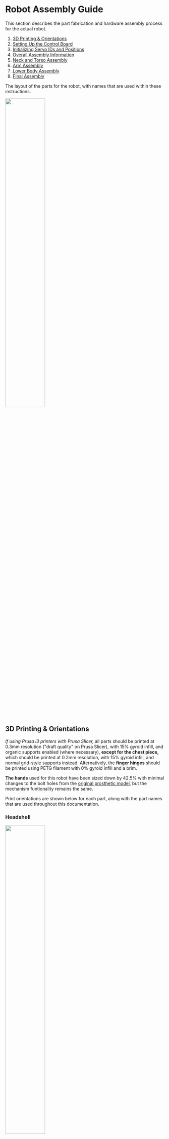 # Robot Assembly Guide
This section describes the part fabrication and hardware assembly process for the actual robot.
1. [3D Printing & Orientations](#3d-printing--orientations)
2. [Setting Up the Control Board](#setting-up-the-control-board)
3. [Initializing Servo IDs and Positions](#initializing-servo-ids-and-positions)
4. [Overall Assembly Information]()
5. [Neck and Torso Assembly](#neck-and-torso-assembly)
6. [Arm Assembly](#arm-assembly)
7. [Lower Body Assembly](#lower-body-assembly)
8. [Final Assembly](#final-assembly)

The layout of the parts for the robot, with names that are used within these instructions.

<img src="res/sami_labeled.jpg"  width="50%"/>

## 3D Printing & Orientations
*If using Prusa i3 printers with Prusa Slicer,* all parts should be printed at 0.3mm resolution ("draft quality" on Prusa Slicer), with 15% gyroid infill, and organic supports enabled (where necessary), **except for the chest piece,** which should be printed at 0.2mm resolution, with 15% gyroid infill, and normal grid-style supports instead. Alternatively, the **finger hinges** should be printed using PETG filament with 0% gyroid infill and a brim.

**The hands** used for this robot have been sized down by 42.5% with minimal changes to the bolt holes from the [original prosthetic model](), but the mechanism funtionality remains the same.

Print orientations are shown below for each part, along with the part names that are used throughout this documentation.

### Headshell
<img src="res/Headshell.png"  width="50%"/>

### Chest and Headshell Panel
<img src="res/Chest_HeadshellSidePanel.png"  width="50%"/>

### Head/Neck Connectors and Spine
<img src="res/HeadnNeck_Connector_Spine.png"  width="50%"/>

### Shoulders and Upper Arms
<img src="res/Shoulders_Biceps.png"  width="50%"/>

### Hands and Lower Arms
<img src="res/Hands_Lower Arms.png"  width="50%"/>

### Finger Hinges
<img src="res/FFX_Finger_Hinge_Plate.png"  width="50%"/>

### Hips and Upper Legs
<img src="res/Hip_UpperLegs.png"  width="50%"/>

### Lower Legs and Feet
   <img src="res/LowerLegs_Feet.png"  width="50%"/>

## Setting Up the Control Board
Before getting into initializing the robot setup, we'll begin by connecting power to the [motor control PCB](./Electrical-Assembly.md).

1. Connect the red fork of the 12V power cable (shorter cable with large connector) to the V+ label on the 12V power supply.
2. Connect the black fork for the 12V power cable to the V- label on the 12V power supply.
3. Connect the red fork of the 5V power cable (longer cable with small connector) to the V- label on the 5V power supply.
4. Connect the black fork of the 5V power cable to the V- label on the 5V power supply.
5. Connect red, yellow, and black cables to back of power switch.

   <img src="res/switch_wiring.JPG" width="50%"/>

6. Connect other ends to locations on both th 5V and 12V power supplies:
   - Red to L
   - Yellow to N (neutral)
   - Black to GND

   <img src="res/Switch_Key.jpeg"  width="50%"/>

7. Plug power cord to switch, then to a nearby power outlet.

Reference image:

   <img src="res/Control_Board.jpeg"  width="50%"/>

## Initializing Servo IDs and Positions
You will need to communicate with the motors as part of the assembly process. This process can be completed using the [assembled motor control PCB](#setting-up-the-control-board), or the [HiWonder motor debugging board](https://www.hiwonder.com/products/hiwonder-ttl-usb-debugging-board).

In either case, you will be initializing each motor by connecting and communicating with it individually (*not* chaining the motors). The below initialization instructions assume you are initializing the motors using the robot motor control PCB.

Before assembling the robot, it is necessary to assign unique motor IDs for each joint motor. You can set these IDs with the [SetServoID Arduino code project](../Arduino/SetServoID/) using the motor control PCB for the robot. Any ID numbers may be chosen, but the default configuration file, and these assembly instructions, will use the joint names and IDs as listed in the table below.

|     Joint Name       | ID | Assembly Pose (Angle) |
|----------------------|----| -------------------- |
| Head Tilt            | 01 | 125 |
| Head Nod             | 02 | 125 |
| Head Turn            | 03 | 120 |
| Right Chest          | 04 | 135 |
| Right Shoulder       | 05 | 85  |
| Right Bicep          | 06 | 115 |
| Right Elbow          | 07 | 90  |
| Left Chest           | 08 | 115 |
| Left Shoulder        | 09 | 180 |
| Left Bicep           | 10 | 115 |
| Left Elbow           | 11 | 105 |
| Right Hip            | 12 | 84  |
| Right Knee           | 13 | 90  |
| Right Ankle          | 14 | 80  |
| Left Hip             | 15 | 96  |
| Left Knee            | 16 | 80  |
| Left Ankle           | 17 | 90  |
| Torso Tilt           | 18 | 115 |
| Torso Bow            | 19 | 125 |
| Right Gripper        | 20 | 0   |
| Left Gripper         | 21 | 0   |

During assembly of the robot, it will be necessary to set each motor to a known rotation and then assemble the parts to match that orientation. These positions are *not operational home*, but are instead an easy reference position for use in assembly. The robot assembly pose, along with each joint name, motor ID, and the motor angle corresponding to the current pose, are shown in the image below. 

<img src="res/assembly_orientation.png" width="50%"/>

To simplify assembly, the initialization steps for each motor are:

1. Connect to board "Arduino Mega or Mega 2560" on Arduino IDE.
2. Set the motor ID of the servo with the [SetServoID Arduino code project](../Arduino/SetServoID/). Change the code to the motor ID you want to set.
3. Set the motor to it's assembly home position using the [SetServoPosition Arduino code project](../Arduino/SetServoPosition/). Change the code so that you are only running **1 motor (the ID you just set) and 1 angle (the home angle you want to set)**.
4. While the servo is in the home position, attach the servo horn such that the dimple on the horn is facing towards the servo body as shown below.

   <img src="res/Servo_Horn_Orientation.jpg" width="50%"/>
   
5. Cut power to the servo and screw down the aligned horn using the black center screw from the servo accessory bag.

## Notes On Assembly Process
Some components are sensitive, or could be easily damaged during assembly. To help mitigate this, these notes are provided as important notes to keep in mind during the process.

### Screwing Threading Plastic and Metal
The entire system is largely assembled with machine screws through 3D printed parts, with either lock nuts or captured square nuts as backing. To aid with alignment and minimize cross-threading the nuts or other components, it's recommended to first screw the machine screws all the way into the 3D printed hole, to thread the plastic and clear any debris from the 3D printing process, before unscrewing the screws, and then assembling the full joint with any nuts, servos, or motor horns screwed in once the plastic holes have been cleared and the screw screws easily into the plastic hole.

Additionally, when screwing to the metal servo horns, it is very easy to misalign your screw and cross thread the screw onto the servo horn. Clearing plastic holes first should allow you to easily hand thread the screw through the plastic into the horn, and simply finish tightening the fully inserted screw down with a hex screwdriver.

### Servo Horn Alignment
Once a motor has been set to the default position, you can attach the metal horn with the small indent facing towards the motor body (see below image) as a useful visual reference to assist in verifying that the servo does not get misaligned or shifted during the assembly process.

<img src="res/Servo_Horn_Orientation.jpg" width="50%"/>


### Servo JST Cables
The JST cables that come with the servos are a very tight fit into the servo recepticals. We recommend only partially inserting them for initial assembly and testing. These partially inserted connectors will still make electrical contact for continuity testing and motor operation, while still providing more space for pliers to pull the header out without touching the wires themselves. Once operation is confirmed, the connectors can easily be pressed the rest of the way in.

Additionally, despite how tight the connectors are into the recepticals, be very careful when disconnecting them to not pull on the cable wires themselves, as this could damage the individual wires or pull them out of the JST header.

## Lower Body Assembly
When assembling the lower body it is best to start with the feet and then work your way up to the upper legs. This ensures that you will have everything aligned and allows you to plug to corresponding JST cables as you go.

The first and foremost step that is **highly** recommended is pre-setting all of the Lower Body motors before beginning the assembly. 

The HiWonder HTS-20H servos involved in this assembly would be:
 - Right Hip
 - Right Knee
 - Right Ankle
 - Left Hip
 - Left Knee
 - Left Ankle
 
All correlated motor IDs are listed above in [Initializing Servo IDs and Positions](#initializing-servo-ids-and-positions), as well as instructions for how to set the IDs and their home positions. It is also recommended that you check the servo horn orientation during this time, following the alignment found in [Servo Horn Alignment](#servo-horn-alignment).

### Feet
Next up is the feet. The feet are a fairly quick and simple set-up that will require:
 - a M3 hex screwdriver
 - 8x silver servo M3 screws
 - 2x servo horns
 - 2x black rubber spacers from the motor package
 - 2x black M3 screws from the motor package
 - 2x JST cables
 - Motor ID 14
 - Motor ID 17
 
Pre-threading the plastic screw holes with the silver M3 screws before assembly. 
<!--Then attach the servos by aligning them upright to the sky. Add the rubber spacers onto the screw notches that will attach to the lower legs as this will help stabilize our screws in the frame (see figure below). Lastly, attach the JST cables into the space on the back of the servos. The final product should look like the figure below.-->

1. Attach servo horns onto motors 14 and 17 using 2 black M3 screws.
2. Insert motors upright into the Feet.
3. Secure motors with 8 silver M3 screws.
4. Attach JST cables onto back connection points of motors. 

Final product:

<img src="res/Feet_Angled.jpeg"  width="50%"/>
<img src="res/Feet_Top.jpeg"  width="50%"/>

### Lower Legs
Following the set-up of the feet are the lower legs of the robot. Repeat these steps for both the right and left lower legs.

Each lower leg will require:
 - a M3 hex screwdriver
 - Knee Servo Motor
 - 2x black M3 screw from the motor package
 - 4x rubber spacers included in the motor package
 - 2x metal servo horn
 - 8x silver servo horn M3 screws
 - 4x tapered M3 x 18 mm screws
 - 4x M3 hex nuts
 - 2x JST cables
 - Motor ID 16
 - Motor ID 13

As done the same with the feet, pre-thread all the screw holes on the lower legs before beginning assembly. 
<!--Setting the lower legs in place on top of the ankle motors, begin screwing the legs in place using the tapered screws and hex nuts. We are now half-way through the step. The half-way product should look like the second figure below.-->

1. Attach lower legs to motors 14 and 17 using 4 tapered M3 x 18 mm screws.
2. Secure motors with 4 M3 hexagonal nuts.

Reference figures:

<img src="res/LowerLegs_Side.jpeg"  width="50%"/>
<img src="res/LowerLegs_Back.jpeg"  width="50%"/>

<!--Next, attach the Ankle JST cables to the bottom of the Knee motors, and a new JST cable onto the right side of the Left Knee motor. The Right Knee motor will have a new JST cable onto the left side. Finally, orient the Knee motors correctly onto the lower legs which should follow a 90 degree angle (the robot is sitting). Add rubber spacers onto the lower screw notches of the motor, where the upper legs will be attached.The figures below will show the final product, with JST cable, rubber spacer, and Knee motor orientation.--> 

3. Attach Ankle JST cables to bottom of motors 13 and 16, and new JST cables onto the sides. (Right side of motor 16, Left side of motor 13)
4. Orient motors 13 and 16 at ~90 degree angle on lower legs. Attach with 8 silver M3 screws.
5. Add rubber spacers onto upper notches of motors 13 and 16.

Final product:

<img src="res/LowerLegs_Angled.jpeg"  width="50%"/>

### Upper Legs
Continuing now to the upper legs. The upper legs will require:
 - a hex screwdriver for tapered M3 screws
 - 4x tapered M3 x 18 mm screws
 - 4x M3 hex nuts
 
Following the similar process from the other limbs, pre-thread all the screw holes before beginning assembly. 
<!--Next, you can attach the lower end of the upper legs by attaching it to the motors on the upper part of the lower legs (using the tapered screws). Keep in mind that the JST cable for the Knee motors will need to run through the skeleton of the upper leg (see reference below). The final product should resemble the figure below.-->
1. Attach lower end of upper legs to motors 13 and 16 using 4 tapered M3 x 18 mm screws.
2. Secure motors with 4 M3 hexagonal nuts.

Final product, Left Leg:

<img src="res/CompleteLeftLeg_Side.jpeg" width="50%"/>
<img src="res/CompleteLeftLeg_Back.jpeg"  width="50%"/>

Final product, Right Leg:

<img src="res/CompleteRightLeg_Side.jpeg"  width="50%"/>
<img src="res/CompleteRightLeg_Back.jpeg"  width="50%"/>
*Note that the cable path is incorrect in this figure, you should use the JST connection on the other side of the motor that will keep the JST cable from being pinched from ankle movement.*

### Hips
Finally, we reach the end of the Lower Body Assembly. The hips will require:
 - a M3 hex screwdriver
 - 2x metal servo horns
 - 8x silver servo horn M3 screws
 - 2x black M3 screws from the motor package
 - 4x rubber spacers from the motor package
 - 4x M3 x 25 mm hex screws
 - 4x M3 square nuts
 - 2x JST cables
 - Motor ID 12
 - Motor ID 15
 
As usual, pre-thread all the screw holes, **especially**, where the motors are attached to the hips. 

1. Add rubber spacers onto the screw notches of the motor.
2. Place motor 12 on the right side of the hips. Press it down until the screw holes are aligned. See the figures below:

    <img src="res/Hips_Side.jpeg"  width="50%"/>
    <img src="res/RightHip_Back.jpeg"  width="50%"/>
    
4. Use 2 M3 x 25 mm screws to begin securing the motor. Stop screwing the motors to leave space for the square nuts.
5. Insert 2 square nuts into the spaces located on the bottom of the hip. Tilt the piece to align the screws with the square nuts. Then fully screw in the motor.
6. Place motor 15 on the left side. Press it down until the screw holes are aligned. See the figure below:
   
    <img src="res/LeftHip_Back.jpeg"  width="50%"/>

7. Use 2 M3 x 30 mm screws to begin securing the motor. Stop screwing the motors to leave space for the square nuts.
8. Insert 2 square nuts into the spaces located on the bottom of the hip. Tilt the piece to align the screws with the square nuts. Then fully screw in the motor.

<!--Next, add the rubber spacers onto the screw notches of the motor (pictured below) and following comes the trickiest part of the Lower Body Assembly. Place the motors inside their corresponding slots in the hips (following correct orientation) and firmly press them down until you can see the rubber spacer peek out a little underneath. This does not mean you are trying your best to push the motor down so much that you damage material, but pressing it down enough that it stops moving and the screw holes are aligned. You can check this by screwing in one of the M3 x 30 mm screws and seeing if you feel a lot of resistance. There will exist some resistance (due to the spacers), but not enough that it feels like you will snap the hip upon using a hex screwdriver. 

After you have your motors settled with the screw holes aligned, make sure one of the screws is fitted far enough you can see it beginning to reach the square gap but not sitting in it at all (pictured below). Now, flip the 3D printed piece upside down so you are seeing the flat printed bottom. Insert a M3 square nut into one of the rectangular slots and align it with your incoming screw. **This step will take the most adjusting!** Try to continue screwing in the M3 x 25 mm into the piece and seeing if it captures the M3 square nut correctly. If it is meeting a lot of resistance or won't continue screwing, **retry**. Otherwise you might snap some material off. Tip: try tilting the hips at an angle if the M3 square nut is falling through too much, or if a bottom layer exists (usually from the 3D printing process), drop the nut from the top and fit it appropriately in its slot.-->

Following this step you can attach the servo horn onto the motor and JST cables protruding from the **back** connection of the Hip motors. The final product should look like the figure below:

Final product:

   <img src="res/Hips_Angled.jpeg"  width="50%"/>
   <img src="res/Hips_Top.jpeg"  width="50%"/>

After, you can attach the lower limbs to the hip by screwing the Upper Legs into place on the Hips' servo horns (using the silver M3 screws). The final assembly should look like the figures below:

   <img src="res/FullLegAssembly_Front.jpeg"  width="50%"/>

*In this figure, the JST cables connected to the Hips are wired incorrectly. You should use the back JST connection to attach your Hip cables. Also, your robot should only have the leg portion in this photo, ignore the additional components.*

## Neck and Torso Assembly
When assembling the neck and torso for the robot, it is best to begin with the chest, then spine, and ending with the neck. Throughout this assembly you will need to attach the motors and JST cables onto certain pieces before moving on.

The first step that is **highly** recommended is pre-setting the IDs of all of the Neck and Torso motors before beginning the assembly. 

The HiWonder HTS-20H servos involved in this assembly would be: 
 - Right Chest motor
 - Left Chest motor
 - Head Nod motor
 - Head Tilt motor
 - Head Turn motor 

The two HiWonder HTS-35H servo are also part of this section of the assembly, and are used for the torso motors.
 - Torso Bow motor
 - Torso Tilt motor
 
All correlated motor IDs are listed above in [Initializing Servo IDs and Positions](#initializing-servo-ids-and-positions), as well as instructions for how to set the IDs and their home positions. It is also recommended that you check the servo horn orientation during this time, following the alignment found in [Servo Horn Alignment](#servo-horn-alignment).

### Chest Assembly
The chest will require:
 - A P1 philips screwdriver
 - A M2.5 allen key
 - 12x black rubber spacers from the motor package
 - 12x silver servo horn M3 screws
 - 3x JST cables
 - 12x M3 x 16 mm hex screws
 - 8x M3 hex nuts
 - 4x M3 square nuts
 - Motor ID 4
 - Motor ID 8
 - the Shoulder Connector pieces
 - the Chest piece

As recommended in the assembly notes, it is best to pre-thread the screw holes on the 3D printed parts. You should also have already Initialized the motor IDs and home positions with attached servo horns as described in the [initialization instructions](#initializing-servo-ids-and-positions)

Right Shoulder Chest
1. Insert the black rubber spacers into the screw slots for each of motor 4.
2. Insert motor 4 into the right shoulder slot on the chest piece. The servo should be oriented so the servo horn is closer to the back of the chest rather than the front as seen in the side photo below. Note the location of the dimple on the servo horn.

   <img src="res/Chest_Side.jpeg"  width="50%"/>
   
3. Use 4 of the M3x16 screws and 4 of the hex nuts to screw motor 4 to the chest.
4. Use 4 of the silver M3 screws to attach motor 4's servo horn to the righst side Shoulder Connector piece. It should be attached to the horn mount in the middle of the part, and the two sides of the part should be dipping "down" when attached as shown below. 

   <img src="res/Chest_RShoulderConnector_Side.jpeg"  width="50%"/>
   
5. Attach the JST cable to the jst connector on the motor facing the back of the chest piece.

Left Shoulder Chest

6. Insert the black rubber spacers into the screw slots for each of motor 8
7. Insert motor 8 into the left shoulder slot on the chest piece. The servo should be oriented so the servo horn is closer to the back of the chest rather than the front.

   <img src="res/Chest_LSide.jpeg"  width="50%"/>

8. Use 4 of the M3x16 screws and 4 of the M3 hex nuts to screw motor 8 to the chest.
9. Use 4 of the silver M3 screws to attach motor 4's servo horn to the right side Shoulder Connector piece. It should be attached to the horn mount in the middle of the part, and the two sides of the part should be dipping "down" when attached as shown below.

   <img src="res/Chest_LShoulderConnectors_Side.jpeg"  width="50%"/>
   
10. Attach the JST cable to the JST connector on the motor facing the back of the chest piece.

With both motors installed and JST cables connected, the chest from behind should look like 

   <img src="res/Chest_ShoulderConnectors_Front.jpeg"  width="50%"/>
   <img src="res/Chest_ChestConnector_Back.jpeg"  width="50%"/> 

<!--The chest assembly will be fairly simple as you’ll be attaching the Right Chest, Left Chest, and Neck motors, then at the end, adding the Chest Connector piece that you just put together. The most difficult part of this assembly will be adding the Chest Connector piece onto the Chest.

For the Right and Left Chest motors add the black rubber spacers to all screw notches available, then attach them to their respective sides with the servo horn pins pointing away from the front of the chest. Next, use the M3 x 14 mm hex screws and hex nuts to attach the motors to the chest frame. After the motors have been attached, you can add JST cables to the connection points located on the back of the chest frame. The progress so far should look like the figures below:

<img src="res/Chest_Back.jpeg"  width="50%"/>
<img src="res/Chest_Side.jpeg"  width="50%"/>

Now, you can add the motors’ servo horns with the black M3 screws, then the Shoulder Connector pieces. You’ll want the orientation of the Shoulder Connector pieces to match the placement of the Chest motors. You can attach the Shoulder Connector pieces using the silver M3 screws. The final product should look like the figures below:

<img src="res/Chest_ShoulderConnectors_Front.jpeg"  width="50%"/>
<img src="res/Chest_ShoulderConnectors_Side.jpeg"  width="50%"/>-->

### Chest Connector Assembly
The Chest Connector assembly will require:
 - a M3 hex screwdriver
 - 8x rubber spacers from the motor packages
 - 2x black M3 screws from the motor packages
 - 8x square M3 nuts
 - 8x M3 x 16 mm hex screws
 - 2x servo horns
 - 8x servo horn M3 screws
 - 2x JST cables
 - Motor ID 19
 - Motor ID 18
 
As recommended with every step, it is best to pre-thread the screw holes on the 3D printed parts.

Chest Bow

1. Insert the black rubber spacers into all four of the screw slots on motor 19

   <img src="res/Connectors_SidebySide.jpeg"  width="50%"/>
**Use the connector on the right for Chest Assembly.**

3. Insert motor 19 into the slot that will *not* have another motor behind it. Make sure the servo horn and shaft are aligned to the plastic pin on the opposite side as shown in the image below.

   <img src="res/ChestConnector_1Motor_Top.jpeg"  width="50%"/> 
   
4. Insert four of the M3 square nuts into the square nut slots around the motor and screw them down using the M3 x 16 mm screws.

Chest tilt

4. Insert the black rubber spacers into all four of the screw slots on motor 18
5. Insert motor 18 into the remaining motor slot, making sure the servo horn and shaft are aligned to the plastic pin on the opposite side as shown below.

   <img src="res/ChestConnector_2Motors_Top.jpeg"  width="50%"/> 
   
6. Insert four of the M3 square nuts into the square nut slots around the motor and screw them down using the M3 x 16 mm screws.

Attaching to the Chest

7. Begin by slotting motor 18 into the chest upside down, with the servo horn facing the front plate, as shown below. *Do not screw in the servo horn yet.*

   <img src="res/Chest_ChestConnector_Angled.jpeg"  width="50%"/>
   <img src="res/Chest_ChestConnector_Front1.jpeg"  width="50%"/>
   
8. Rotate the chest connector assembly until it is right side up inside the chest, as shown below.

   <img src="res/Chest_ChestConnector_Front2.jpeg"  width="50%"/>
   
9. Attach the servo horn to the chest using four of the silver M3 motor screws.


<!--Begin by attaching the Chest Connector motors in the connector piece. Be aware of where you place certain motors as you’ll want your ID to match the movement that it will make on the robot. For example, Motor #18 will make a side-to-side movement while Motor #19 will be in charge of the up-down movement. 

The placement of these motors can be a little tricky, so a visual will be provided below to help orient them correctly along with the JST connections. A good rule of thumb for this connector piece is to have the motor shaft in-line with the pins located on the 3D printed piece. The figures below shows correct placement and JST cable paths:

<img src="res/ChestConnector_Angled.jpeg" width="50%"/>
<img src="res/ChestConnector_Angled2.jpeg" width="50%"/>
<img src="res/ChestConnector_Bottom.jpeg" width="50%"/>

Now, add all the rubber spacers onto the screw notches of the motors and begin adding the screws until you barely reach the M3 square nut opening. Place the M3 square nuts in their corresponding spaces and continue tightening the screws completely. You might have to tilt the 3D printed piece a bit to keep the square nuts in their place.

After finishing the connector piece you can attach the servo horns using the black M3 screws. These servo horns will attach the piece to both the spine and the chest piece. Now begins the tricky part, attaching the Chest Connector to the chest piece.

To make this as simple as possible, begin by attaching the front motor (the one that will attach to the chest piece) first. You will want to attach this upside down to its placement, then rotate it into its correct position after fitting the Chest Connector in correctly. A correct placement means that both the servo horn and the pin (on the back of the chest piece) are both slotted into their designed positions. The figures below show the assembly process and final product:

<img src="res/Chest_ChestConnector_Angled.jpeg"  width="50%"/>
<img src="res/Chest_ChestConnector_Front1.jpeg"  width="50%"/>
<img src="res/Chest_ChestConnector_Front2.jpeg"  width="50%"/>-->

### Spine Assembly
The Spine assembly will require:
 - a M3 hex screwdriver
 - 4x silver servo horn M3 screws from the motor package
 - 8x hex nuts
 - 8x M3 x 14 mm hex screws

As recommended with every step, it is best to pre-thread the screw holes on the 3D printed parts.

<!--To begin assembling, attach the frame of the spine to the hips. It is important that you attach the spine by the screw attachments that don’t include the servo horn location. It is also recommended that you screw in the spine with four screws in a diamond shape (the only screw holes that M3 screws will fit). This will give you a stable base for you to attach the rest of the torso on. This step should not impede instructions provided later for the Lower Body Assembly.-->

1. Attach bottom frame of spine to hips using 4 M3 x 14 mm screws and 4 hex nuts. Screw in diamond shape.

The figure below shows screw placement:

   <img src="res/Spine_Front.jpeg"  width="50%"/>
   <img src="res/Spine_Back.jpeg"  width="50%"/>

Following the attachment to the hips is attaching the Chest Assembly to the Spine. 
<!--There should be a servo horn left on the Chest Connector that is orientated in the same direction as the available horn slot on the Spine. Attach the Chest to the Spine using this connection point with the silver M3 screws.-->
The final product should look like the figures below:

2. Slot the spine over motor 19, with the servo horn over the bulge, and the flat plane of the spine aligned with the back of the chest piece. The figure below is only meant to show correct orientation.

   <img src="res/Spine_ChestConnector_Top.jpeg" width="50%"/>
   
3. Screw in motor 19 by attaching four silver M3 motor screws to the servo horn through the holes in the spine.

Final product: 

   <img src="res/Spine_Chest_Angled.jpeg"  width="50%"/>
   <img src="res/Spine_Chest_Front.jpeg"  width="50%"/>
   <img src="res/Spine_Chest_Angled2.jpeg"  width="50%"/>

### Neck Assembly
The neck will require:
 - a M3 hex screwdriver
 - 1 servo horn
 - 1 black M3 screw from the motor package
 - 4x black rubber spacers from the motor package
 - 4x silver servo horn M3 screws
 - 1 JST cable
 - 4x M3 x 16 mm hex screws
 - 4x M3 square nuts
 - Motor ID 3

As recommended with every step, it is best to pre-thread the screw holes on the 3D printed parts.

<!--First, add the black rubber spacers to all screw notches of the Neck motor. Next, you’ll want to add 4 square nuts to the spaces available on the empty motor space on the top of the chest piece. Using the M3 x 16 mm screws, attach the Neck motor. Next, add a servo horn using the silver M3 screws to the placement located on the bottom of the Neck piece. It will be easier to add the servo horn to the piece first than attaching it to the motor. After attaching the servo horn onto the Neck piece, you can add the Neck piece onto the Neck motor and secure it with a black M3 screw.

At this step you can also add a JST Cable to the port opening located on the back of the chest frame. The final product should look like the figures below:-->
1. Insert the black rubber spacers into the screw slots for each of motor 3
2. Insert 2 of the M3 square nuts into the slots in on the inside of the neck of the chest piece, as shown below.

    <img src="res/Neck_Noscrews_Top.jpeg"  width="50%"/>
    
3. Insert motor 3 into the neck of the chest piece. The servo should be oriented so the servo horn is closer to the back of the chest rather than the front.
4. Insert the remaining 2 M3 square nuts into the slots on the back of the neck of the chest piece.
5. Use the remaining 4 M3x16 hex screws to screw down motor 3 to the chest, making sure to screw into the square nuts.
   
   <img src="res/Neck_Side.jpeg"  width="50%"/>
   <img src="res/Neck_Top.jpeg"  width="50%"/>

6. Attach the neck piece to the servo horn with 4 silver M3 screws, matching the orientation shown below.

   <img src="res/NeckPiece_Front.jpeg"  width="50%"/>
   <img src="res/NeckPiece_Side.jpeg"  width="50%"/>
    
7. Attach the JST cable to the jst connector on the motor facing the back of the chest piece.

### Neck Connector Assembly
The Neck Connector will require:
 - a M3 hex screwdriver
 - 2x servo horns
 - 8x servo horn M3 screws
 - 2x black M3 screws from the motor packages
 - 8x black rubber spacers from the motor packages
 - 3x JST cables
 - 8x M3 x 16 mm hex screws
 - 8x square nuts
 - Motor ID 2
 - Motor ID 1

As recommended with every step, it is best to pre-thread the screw holes on the 3D printed parts.

<!--Begin by adding the rubber spacers to all screw notches on your Neck Connector motors, then you can begin attaching the motors in the connector piece using the M3 x 16 mm screws. Be aware of where you place certain motors as you’ll want your ID to match the movement that it will make on the robot. For example, Motor #1 will make a side-to-side movement while Motor #2 will be in charge of the up-down movement. After adding the motors you can attach their servo horns using the black M3 screws.

The placement of these motors can be a little tricky, so a visual will be provided below to help orient them correctly along with the JST connections. A good rule of thumb for this connector piece is to have the motor shaft in-line with the pins located on the 3D printed piece. The figures below shows correct orientation and JST cable paths:-->

Neck Bow

1. Insert the black rubber spacers into all four of the screw slots on motor 2

   <img src="res/Connectors_SidebySide.jpeg"  width="50%"/>
**Use the connector on the left for Neck Assembly.**

2. Insert motor 2 into the slot that will *not* have another motor behind it. Make sure the servo horn and shaft are aligned to the plastic pin on the opposite side as shown in the image below.

   <img src="res/NeckConnector_1Motor_Top.jpeg" width="50%"/>
   
3. Insert four of the M3 square nuts into the square nut slots around the motor and screw them down using the M3 x 16 mm screws.
4. Attach a JST cable to bottom connection point of motor 2.

Neck Tilt

5. Insert the black rubber spacers into all four of the screw slots on motor 1
6. Insert motor 1 into the remaining motor slot, making sure the servo horn and shaft are aligned to the plastic pin on the opposite side as shown below.

   <img src="res/NeckConnector_2Motor_Top.jpeg" width="50%"/>
   
7. Insert four of the M3 square nuts into the square nut slots around the motor and screw them down using the M3 x 16 mm screws.
8. Attach JST cable from motor 2 to top connection point of motor 1.
9. Attach additional JST cables to both sides of motor 1.

<!--<img src="res/NeckConnector_Top.jpeg"  width="50%"/>
<img src="res/NeckConnector_Side.jpeg"  width="50%"/>
<img src="res/NeckConnector_Angled.jpeg"  width="50%"/>-->

### Head Assembly
The Head Assembly will require:
 - a M3 hex screwdriver
 - 8x silver servo horn M3 screws from the motor package
 - 2x M3 x 20 mm screws
 - 2x M3 square nuts 

As recommended with every step, it is best to pre-thread the screw holes on the 3D printed parts.

<!--You will first want to attach the Neck Connector piece to the Neck piece that should be attached to the Chest piece at this point. Motor #1 should be attached to the servo horn placement on the Neck piece, and secured with the silver M3 screws. Next, you’ll want to use the piece that looks like U (this piece will help us attach the headshell later) and attach it to Motor #2 located on the Neck Connector piece.--> 
1. Attach Neck Connector to motor 1 and secure with 4 silver M3 screws. Follow images below for correct orientation.
2. Attach U-shaped piece to motor 2 using 4 silver M3 screws.

   <img src="res/Neck_NeckConnector_Side.jpeg"  width="50%"/>
   <img src="res/Neck_NeckConnector_Front.jpeg"  width="50%"/>

<!--Next, insert the square nuts into the square slots on the U-shaped piece. Be sure to use a tool to push them as far in as they can go. You can check if they are in the right place by peering through the screw hole to see if the holes line up. See the figure below for a clearer visual (at this step the LED panel can be added, but optional):-->
3. Insert 2 square nuts into the slots on U-shaped piece. Use a small tool to push them as far in as they can go. LED panel can also be added at this step (press-fit attachment).

   <img src="res/Neck_NeckConnector_Side2.jpeg"  width="50%"/>

<!--After, you can place the headshell on top of this U-shaped piece by aligning the cylinder extrusions of the headshell with the cylinder-shaped gaps on the U piece. The two should fit snug and you should be able to press the headshell down to secure the fit. You can then complete the headshell’s attachment by screwing in the M3 x 20 mm screws until they reach past the square nuts. The final product should look like the figures below:-->
4. Place headshell on top of U-shaped piece by aligning cylinder shaped press-fits.
5. Secure in headshell with 2 M3 x 20 mm screws.

   <img src="res/Headshell_Side.jpeg"  width="50%"/>
   <img src="res/Headshell_Top.jpeg"  width="50%"/>

#### Arm Assembly
When assembling the arms for the robot, it is best to begin with the bicep, then shoulder, and ending with the forearms. This is due to the slight complexity behind the arm assembly. You will need to attach the motors and JST cables onto certain pieces before moving on.

The first step that is **highly** recommended is pre-setting all of the Arm motors before beginning the assembly. 

The HiWonder HTS-20H servos involved in this assembly would be:  
- Right Shoulder
- Right Bicep
- Right Elbow
- Left Shoulder
- Left Bicep
- Left Elbow 

The forearms will require one Actuonix PQ12 Micro Linear Actuator each. 

All correlated motor IDs are listed above in [Initializing Servo IDs and Positions](#initializing-servo-ids-and-positions), as well as instructions for how to set the IDs and their home positions. It is also recommended that you check the servo horn orientation during this time, following the alignment found here [Servo Horn Alignment](#servo-horn-alignment).

### Biceps
The biceps will require:
 - a M3 hex screwdriver
 - 2x servo horns
 - 2x black M3 screws from the motor package
 - 4x black rubber spacers from the motor package
 - 4x JST cables
 - 4x M3 x 18 mm tapered screws
 - 4x M3 x 25 mm hex screws
 - 4x M3 square nuts
 - 4x M3 hex nuts
 - Motor ID 10
 - Motor ID 6
 - Motor ID 7
 - Motor ID 11
 
As recommended with every step within the assembly, it is best to pre-thread the screw holes on the 3D printed parts.

<!--Beginning with the top motor placement on the bicep, attach 2 JST cables onto the back and right side of the Right Bicep motor (switching the right side to left for the Left Bicep motor). After completing this step, add the square nuts to their corresponding spaces on the inside of the Biceps. If you look at the screw hole from a top view, you shouldn’t be able to see the M3 square nuts. If you can, this means that the screw holes from the Bicep pieces and the nuts are not aligned correctly. After aligning the nuts correctly, place the motors into the top motor space which should give you a prescribed alignment. Screw the motors in place using the M3 x 25 mm screws. The placement should mimic the figure below:-->
1. Attach 2 JST cables onto the back and right side of motor 10, and 2 cables onto the back and left side of motor 6.
2. Insert 4 square nuts into the slots located on the inside of the Biceps. Align them so you can't see them from the top.
3. Insert motors 10 and 6 into the Bicep pieces, secure them with 4 M3 x 25 mm screws.

Bicep references with JST cables:

<img src="res/Biceps_Back.jpeg"  width="50%"/>
<img src="res/Biceps_Top.jpeg"  width="50%"/>

<!--Next, add 2 rubber spacers to the screw holes opposite to where the servo attaches on the lower Bicep motors. Then, attach the lower Bicep motors to the lower motor placement available using the tapered M3 x 18 mm screws with their servo horns already included (using the black M3 screws). The motors should be aligned where the screw holes with the rubber spacers match up with the screw holes on the 3D printed piece. The end result should allow for the servo horn of the lower Bicep motors to be attached to the Forearms. Lastly, connect the JST cables located on the right or left side of the upper Bicep motors to the back available connection of the lower Bicep motors. The figures below will include highlighted JST cable paths.
The final products should look like the figure below:-->

4. Add 4 rubber spacers onto the top screw notches of motors 7 and 11.
5. Attach the motors onto the lower placement of the Bicep pieces using 4 M3 x 18 mm tapered screws. Secure them with 4 M3 hex nuts.
6. Connect the side JST cables of the upper motors to the back connection of the lower motors.

Final products (Right motor and Left motor):

<img src="res/CompleteBiceps_Front.jpeg"  width="50%"/>
<img src="res/CompleteBiceps_Side.jpeg"  width="50%"/>

### Shoulders
The Shoulders will require:
 - a M3 hex screwdriver
 - 8x silver servo horn M3 screws
 - 2x black M3 screws from the motor package
 - 4x black rubber spacers from the motor package
 - 4x JST cables
 - 4x servo horns
 - 4x M3 x 16 mm hex screws
 - 4x M3 square nuts
 - Motor ID 4
 - Motor ID 9
 
As recommended with every step, it is best to pre-thread all screw holes. This is especially important for the Shoulders due to the uniqueness of its screw placements. 

<!--Before placing the Shoulder motors in the 3D printed piece, attach servo horns on the bottom of the 3D piece using the silver M3 screws. This will be the servo horns meant to connect to the upper motors of the Bicep assembly that you just completed. Make sure to align the horns correctly according to the upper Bicep motors. To make this step easier, feel free to attach the servo horns onto the upper Bicep motors, **don’t screw them down yet**. Then, screw the Shoulder piece onto the horn. The outcome should look like the figure below:-->

1. Attach servo horns using 8 silver M3 screws onto the bottoms of the Shoulder pieces. Point the servo horn dimple toward the front of the piece.

Outcome of servo horn attachment:

<img src="res/Shoulder_Screw_Top.jpeg"  width="50%"/>
<img src="res/Bicep_Shoulder_Front.jpeg"  width="50%"/>

<!--Next, add rubber spacers to the screw holes closest to the servo horn attachment on the Shoulder motors. Put the Shoulder motors into the 3D printed piece with the label facing outward and the servo horn attachment orientated on the top. You can then screw the motors in place using the M3 x 14 mm hex screws and adding the M3 square nuts into their corresponding slots. It might take a bit of fussing to get the M3 square nuts aligned correctly with the screws. You can tilt the piece to help make this a bit easier.--> 

2. Add 4 rubber spacers onto motors 5 and 9, only on the top screw notches.
3. Insert motors 5 and 9 into the shoulders, screw them in place using 4 M3 x 14 mm hex screws and 4 M3 square nuts.

<!--After screwing the motor in place, you can screw on the servo horns and attach the JST cables (connected to the back of the upper Bicep motors) to the outer sides of the Shoulder motors. Right side for the Right Shoulder, and left side for the Left Shoulder. Additionally, attach JST cables to the inside of the Shoulder motors, which will later connect to the upper Chest motors. The figures below will include highlighted JST cable paths.-->

4. Attach servo horns and JST cables from the back of the upper Bicep motors to the outer sides of the Shoulder motors. Right side for Right Shoulder, Left side for Left Shoulder.
5. Attach 2 more JST cables to the inside of the Shoulder motors.

Final product:

<img src="res/LRShoulder_Bicep_Front.jpeg"  width="50%"/>
<img src="res/LRShoulder_Bicep_Back.jpeg"  width="50%"/>

### Forearms
The Forearms will require:
 - a M3 hex screwdriver
 - 8x silver M3 screws

Pre-thread all screw holes before assembly.

1. Attach Forearms to respective Biceps using 4 silver M3 screws each.

Final assembly (ignore color differences, pieces were printed incorrectly):

<img src="res/LRArmAssembly_Side.jpeg"  width="50%"/>

### Hands Construction & Assembly
Before beginning assembly, please be sure to double check that the hinges match the size-dependent and axial orientation on the fingers, with the fingers aligned to their corresponding palm (*Figures 1-3*). This assembly will require:
 - TPU finger hinges
 - Resin printed fingers
 - 0.38 mm (0.015 in) fishing line 
 - pair of thin nose pliers
 - scissors
 - small files

<!--It is **highly** recommended to fit the largest hinges into the palm first. While the hinges should be printed as a more "spongey" material, you may need to use a pair of pliers to manually squeeze the larger side of the hinge into its gap in the palm. You can also use a file or a craft knife to trim a little from the opening sides. After fitting the palm hinges, all fingers can be assembled separately from the hand. They should perfectly slide into the finger hinge slots (following size contraints but axial orientation shouldn't matter).--> 

1. Fit the largest hinges into the 4 largest slots on the palm. The material is "spongey", you can use pair of pliers to push it in. If necessary, shave the area use a small file or craft night.
2. Slide first finger hinges in place following size constraints and hand orientation.
3. Repeat process using smaller hinges and finger components, referencing the figures below as needed.

<!--Stringing the fishing line through the hands should be the **last step** (with fingers not yet assembled to the palm). Begin by measuring the amount you think you might need for your project by fitting the line through the bottom of the hand and up through the 3D piece (**do not cut yet**). Then, continue stringing your fishing line up the holes in the fingers and upon reaching the tip of the top finger, restring back through the second hole and leaving enough to tie it off (*Figure 4*). To get an accurate length of fishing line you will need, attach the finger to the palm and measure how much you think you will need at the bottom of the hand (leaving adequate space at the top to tie off your line). After ensuring you have the right length, you can cut off your line from its container and use pliers to tie a double knot at the top of the finger.-->

3. Cut ?? mm of fishing line per finger, ?? mm for the thumb.
4. Fit fishing line through the bottom of the heand up through one set of finger components.
5. Restring fishing line back through the top finger component. Leave enough room to tie off later.
6. Ensure that the lenght is adequate enough to later attach to the forearm. If so, tie off the top of the finger using pliers to get a tight knot (may need to make more than one knot).

<img src="res/Finger_Hand_Reference_Sheet.jpg"  width="50%"/>

*Figure 1*: Composition and BOM of Flexy-Hand 2 ([Flexy-Hand 2](https://www.thingiverse.com/thing:380665))


<img src="res/Finger_Plate_Layout_display_large.jpg"  width="50%"/>

*Figure 2*: Finger plate with labeled orientation ([Flexy-Hand 2](https://www.thingiverse.com/thing:380665))


<img src="res/Base_Hinge_Orientation_display_large.jpg" width="50%"/>

*Figure 3*: Hinge orientation for all fingers ([Flexy-Hand 2](https://www.thingiverse.com/thing:380665))


<img src="res/Tendon_Tieoff_at_Base_of_Fingertip_display_large.jpg"  width="50%"/>

*Figure 4*: Tendon knot placement for all fingers ([Flexy-Hand 2](https://www.thingiverse.com/thing:380665))

## Final Assembly
Chair attachment bits all go here!

Final assembly will require:

 - The assembly SAMI robot
 - motor control PCB assembly (with power supplies)
 - Ikea chair
 - 8x8 NeoPixel array x2
 - Eye Panel 3D printed piece
 - Headshell 3D printer piece
 - M2.5 screws and nuts for eye panel
 - Short 3-pin JST cable
 - Long 3-pin JST cable
 - M4x?? socket head screw x2
 - M3x?? screw x3
 - M3x?? screw x2
 - M8x?? screw x2
 - M8 washer x2
 - M8 lock nut x2
 - [12V screw hole template]()
 - [5V screw hole template]()
 - [Robot attachment template]()
 - [PCB mounting template]()
 - [Power switch mounting template]()

Eyes Assembly

1. Take the first LED array and screw it into the flat side of the eye panel 3D printed piece, with the jst connectors pushed through the rectangular holes, and the DOUT labeled pin aligned to the rectangular hole closer to the center of the panel.
2. Screw the second LED array and screw it to the eye panel next to the first, with the DIN labeled data pin aligned closer to the center of the panel.
3. Attach the short 3-pin JST cable from the center-aligned DOUT connector of the first LED array to the center-aligned DIN connector of the second LED array.
4. Attach the long 3-pin JST cable to the DIN connector of the first LED array.

Chair Modification and Assembly




Attach Everything to the Chair

